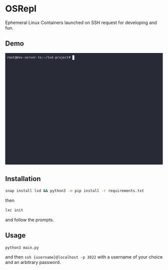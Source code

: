 # OSRepl

Ephemeral Linux Containers launched on SSH request for developing and fun.

## Demo

![Demo Gif](demo.gif)

## Installation

```bash
snap install lxd && python3 -m pip install -r requirements.txt
```

then

```bash
lxc init
```

and follow the prompts.

## Usage

```bash
python3 main.py
```

and then `ssh {username}@localhost -p 3022` with a username of your choice and an arbitrary password.